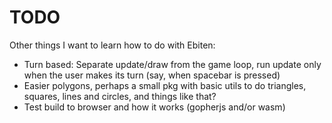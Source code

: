 # TODO

Other things I want to learn how to do with Ebiten:

- Turn based: Separate update/draw from the game loop, run update only when the
  user makes its turn (say, when spacebar is pressed)
- Easier polygons, perhaps a small pkg with basic utils to do triangles,
  squares, lines and circles, and things like that?
- Test build to browser and how it works (gopherjs and/or wasm)
